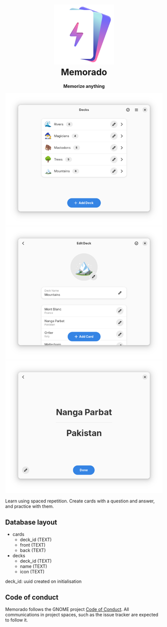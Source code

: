 <h1 align="center">
  <img src="data/icons/hicolor/scalable/apps/im.bernard.Memorado.svg" alt="Memorado app icon" width="192" height="192"/>
  <br>
  Memorado
</h1>

<p align="center"><strong>Memorize anything</strong></p>

<p align="center">
  <img src="/data/screenshots/decks.png" alt="List of decks"/>
  <img src="/data/screenshots/edit-deck.png" alt="Edit cards in a deck"/>
  <img src="/data/screenshots/practice.png" alt="Practice with cards"/>
</p>

Learn using spaced repetition. Create cards with a question and answer, and practice with them.

## Database layout

- cards
    - deck_id   (TEXT)
    - front     (TEXT)
    - back      (TEXT)
- decks
    - deck_id   (TEXT)
    - name      (TEXT)
    - icon      (TEXT)

deck_id: uuid created on initialisation

## Code of conduct

Memorado follows the GNOME project [Code of Conduct](./code-of-conduct.md). All
communications in project spaces, such as the issue tracker are expected to follow it.

